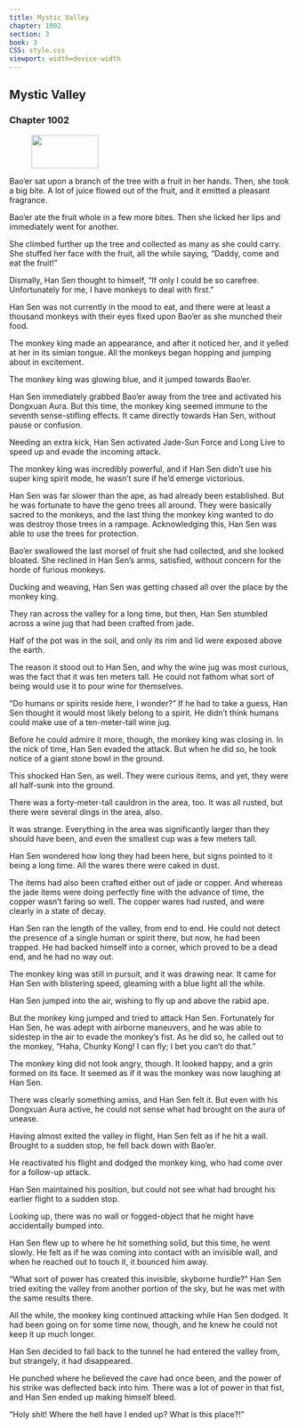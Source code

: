 ```yaml
---
title: Mystic Valley
chapter: 1002
section: 3
book: 3
CSS: style.css
viewport: width=device-width
---
```


## Mystic Valley

### Chapter 1002

<figure>
	<img src="../Images/gem.gif" alt="" id="gem" width="120" height="60" />
</figure>

Bao’er sat upon a branch of the tree with a fruit in her hands. Then, she took a big bite. A lot of juice flowed out of the fruit, and it emitted a pleasant fragrance.

Bao’er ate the fruit whole in a few more bites. Then she licked her lips and immediately went for another.

She climbed further up the tree and collected as many as she could carry. She stuffed her face with the fruit, all the while saying, “Daddy, come and eat the fruit!”

Dismally, Han Sen thought to himself, “If only I could be so carefree. Unfortunately for me, I have monkeys to deal with first.”

Han Sen was not currently in the mood to eat, and there were at least a thousand monkeys with their eyes fixed upon Bao’er as she munched their food.

The monkey king made an appearance, and after it noticed her, and it yelled at her in its simian tongue. All the monkeys began hopping and jumping about in excitement.

The monkey king was glowing blue, and it jumped towards Bao’er.

Han Sen immediately grabbed Bao’er away from the tree and activated his Dongxuan Aura. But this time, the monkey king seemed immune to the seventh sense-stifling effects. It came directly towards Han Sen, without pause or confusion.

Needing an extra kick, Han Sen activated Jade-Sun Force and Long Live to speed up and evade the incoming attack.

The monkey king was incredibly powerful, and if Han Sen didn’t use his super king spirit mode, he wasn’t sure if he’d emerge victorious.

Han Sen was far slower than the ape, as had already been established. But he was fortunate to have the geno trees all around. They were basically sacred to the monkeys, and the last thing the monkey king wanted to do was destroy those trees in a rampage. Acknowledging this, Han Sen was able to use the trees for protection.

Bao’er swallowed the last morsel of fruit she had collected, and she looked bloated. She reclined in Han Sen’s arms, satisfied, without concern for the horde of furious monkeys.

Ducking and weaving, Han Sen was getting chased all over the place by the monkey king.

They ran across the valley for a long time, but then, Han Sen stumbled across a wine jug that had been crafted from jade.

Half of the pot was in the soil, and only its rim and lid were exposed above the earth.

The reason it stood out to Han Sen, and why the wine jug was most curious, was the fact that it was ten meters tall. He could not fathom what sort of being would use it to pour wine for themselves.

“Do humans or spirits reside here, I wonder?” If he had to take a guess, Han Sen thought it would most likely belong to a spirit. He didn’t think humans could make use of a ten-meter-tall wine jug.

Before he could admire it more, though, the monkey king was closing in. In the nick of time, Han Sen evaded the attack. But when he did so, he took notice of a giant stone bowl in the ground.

This shocked Han Sen, as well. They were curious items, and yet, they were all half-sunk into the ground.

There was a forty-meter-tall cauldron in the area, too. It was all rusted, but there were several dings in the area, also.

It was strange. Everything in the area was significantly larger than they should have been, and even the smallest cup was a few meters tall.

Han Sen wondered how long they had been here, but signs pointed to it being a long time. All the wares there were caked in dust.

The items had also been crafted either out of jade or copper. And whereas the jade items were doing perfectly fine with the advance of time, the copper wasn’t faring so well. The copper wares had rusted, and were clearly in a state of decay.

Han Sen ran the length of the valley, from end to end. He could not detect the presence of a single human or spirit there, but now, he had been trapped. He had backed himself into a corner, which proved to be a dead end, and he had no way out.

The monkey king was still in pursuit, and it was drawing near. It came for Han Sen with blistering speed, gleaming with a blue light all the while.

Han Sen jumped into the air, wishing to fly up and above the rabid ape.

But the monkey king jumped and tried to attack Han Sen. Fortunately for Han Sen, he was adept with airborne maneuvers, and he was able to sidestep in the air to evade the monkey’s fist. As he did so, he called out to the monkey, “Haha, Chunky Kong! I can fly; I bet you can’t do that.”

The monkey king did not look angry, though. It looked happy, and a grin formed on its face. It seemed as if it was the monkey was now laughing at Han Sen.

There was clearly something amiss, and Han Sen felt it. But even with his Dongxuan Aura active, he could not sense what had brought on the aura of unease.

Having almost exited the valley in flight, Han Sen felt as if he hit a wall. Brought to a sudden stop, he fell back down with Bao’er.

He reactivated his flight and dodged the monkey king, who had come over for a follow-up attack.

Han Sen maintained his position, but could not see what had brought his earlier flight to a sudden stop.

Looking up, there was no wall or fogged-object that he might have accidentally bumped into.

Han Sen flew up to where he hit something solid, but this time, he went slowly. He felt as if he was coming into contact with an invisible wall, and when he reached out to touch it, it bounced him away.

“What sort of power has created this invisible, skyborne hurdle?” Han Sen tried exiting the valley from another portion of the sky, but he was met with the same results there.

All the while, the monkey king continued attacking while Han Sen dodged. It had been going on for some time now, though, and he knew he could not keep it up much longer.

Han Sen decided to fall back to the tunnel he had entered the valley from, but strangely, it had disappeared.

He punched where he believed the cave had once been, and the power of his strike was deflected back into him. There was a lot of power in that fist, and Han Sen ended up making himself bleed.

“Holy shit! Where the hell have I ended up? What is this place?!”